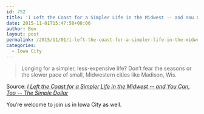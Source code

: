 ```yaml
---
id: 752
title: 'I Left the Coast for a Simpler Life in the Midwest -- and You Can, Too'
date: 2015-11-01T15:47:58+00:00
author: Ben
layout: post
permalink: /2015/11/01/i-left-the-coast-for-a-simpler-life-in-the-midwest-and-you-can-too/
categories:
  - Iowa City
---
```

> Longing for a simpler, less-expensive life? Don&#8217;t fear the seasons or the slower pace of small, Midwestern cities like Madison, Wis.

Source: _[I Left the Coast for a Simpler Life in the Midwest -- and You Can, Too -- The Simple Dollar](http://www.thesimpledollar.com/seeking-the-simple-life-leave-the-coast/)_

You&#8217;re welcome to join us in Iowa City as well.

&nbsp;

&nbsp;